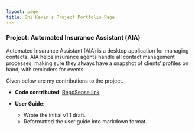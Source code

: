 ```yaml
---
layout: page
title: Shi Kexin's Project Portfolio Page
---
```


### Project: Automated Insurance Assistant (AIA)

Automated Insurance Assistant (AIA) is a desktop application for managing contacts. AIA helps insurance agents handle
all contact management processes, making sure they always have a snapshot of clients’ profiles on hand, with reminders
for events.

Given below are my contributions to the project.

* **Code contributed**: [RepoSense link](#https://nus-cs2103-ay2122s2.github.io/tp-dashboard/?search=cashewnade&sort=groupTitle&sortWithin=title&timeframe=commit&mergegroup=&groupSelect=groupByRepos&breakdown=true&checkedFileTypes=docs~functional-code~test-code~other&since=2022-02-18&tabOpen=true&tabType=authorship&tabAuthor=cashewnade&tabRepo=AY2122S2-CS2103T-T17-3%2Ftp%5Bmaster%5D&authorshipIsMergeGroup=false&authorshipFileTypes=&authorshipIsBinaryFileTypeChecked=false)

* **User Guide**:
    * Wrote the initial v1.1 draft.
    * Reformatted the user guide into markdown format.
